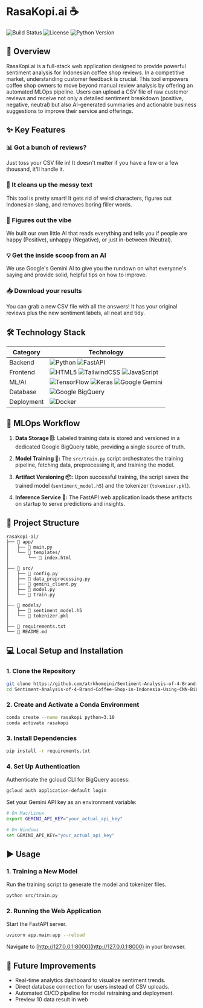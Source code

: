 # RasaKopi.ai ☕

![Build Status](https://img.shields.io/badge/build-passing-brightgreen)
![License](https://img.shields.io/badge/license-MIT-blue)
![Python Version](https://img.shields.io/badge/python-3.10-blueviolet)

## 📖 Overview

RasaKopi.ai is a full-stack web application designed to provide powerful sentiment analysis for Indonesian coffee shop reviews. In a competitive market, understanding customer feedback is crucial. This tool empowers coffee shop owners to move beyond manual review analysis by offering an automated MLOps pipeline. Users can upload a CSV file of raw customer reviews and receive not only a detailed sentiment breakdown (positive, negative, neutral) but also AI-generated summaries and actionable business suggestions to improve their service and offerings.

## ✨ Key Features

### 📊 Got a bunch of reviews?
Just toss your CSV file in! It doesn't matter if you have a few or a few thousand, it'll handle it.

### 🧹 It cleans up the messy text
This tool is pretty smart! It gets rid of weird characters, figures out Indonesian slang, and removes boring filler words.

### 🤖 Figures out the vibe
We built our own little AI that reads everything and tells you if people are happy (Positive), unhappy (Negative), or just in-between (Neutral).

### 💡 Get the inside scoop from an AI
We use Google's Gemini AI to give you the rundown on what everyone's saying and provide solid, helpful tips on how to improve.

### 📥 Download your results
You can grab a new CSV file with all the answers! It has your original reviews plus the new sentiment labels, all neat and tidy.

## 🛠️ Technology Stack

| Category | Technology |
|----------|------------|
| Backend | ![Python](https://img.shields.io/badge/Python-3776AB?logo=python&logoColor=white) ![FastAPI](https://img.shields.io/badge/FastAPI-009688?logo=fastapi&logoColor=white) |
| Frontend | ![HTML5](https://img.shields.io/badge/HTML5-E34F26?logo=html5&logoColor=white) ![TailwindCSS](https://img.shields.io/badge/TailwindCSS-06B6D4?logo=tailwindcss&logoColor=white) ![JavaScript](https://img.shields.io/badge/JavaScript-F7DF1E?logo=javascript&logoColor=black) |
| ML/AI | ![TensorFlow](https://img.shields.io/badge/TensorFlow-FF6F00?logo=tensorflow&logoColor=white) ![Keras](https://img.shields.io/badge/Keras-D00000?logo=keras&logoColor=white) ![Google Gemini](https://img.shields.io/badge/Google_Gemini-8E44AD?logo=google&logoColor=white) |
| Database | ![Google BigQuery](https://img.shields.io/badge/Google_BigQuery-669DF6?logo=googlebigquery&logoColor=white) |
| Deployment | ![Docker](https://img.shields.io/badge/Docker-2496ED?logo=docker&logoColor=white) |

## 🔄 MLOps Workflow

1. **Data Storage 🗄️:** Labeled training data is stored and versioned in a dedicated Google BigQuery table, providing a single source of truth.

2. **Model Training 🧠:** The `src/train.py` script orchestrates the training pipeline, fetching data, preprocessing it, and training the model.

3. **Artifact Versioning 📦:** Upon successful training, the script saves the trained model (`sentiment_model.h5`) and the tokenizer (`tokenizer.pkl`).

4. **Inference Service 🚀:** The FastAPI web application loads these artifacts on startup to serve predictions and insights.

## 📂 Project Structure

```
rasakopi-ai/
├── 📁 app/
│   ├── 📄 main.py
│   └── 📁 templates/
│       └── 📄 index.html
│
├── 📁 src/
│   ├── 📄 config.py
│   ├── 📄 data_preprocessing.py
│   ├── 📄 gemini_client.py
│   ├── 📄 model.py
│   └── 📄 train.py
│
├── 📁 models/
│   ├── 📄 sentiment_model.h5
│   └── 📄 tokenizer.pkl
│
├── 📄 requirements.txt
└── 📄 README.md
```

## 💻 Local Setup and Installation

### 1. Clone the Repository

```bash
git clone https://github.com/atrkhomeini/Sentiment-Analysis-of-4-Brand-Coffee-Shop-in-Indonesia-Using-CNN-BiLSTM.git
cd Sentiment-Analysis-of-4-Brand-Coffee-Shop-in-Indonesia-Using-CNN-BiLSTM
```

### 2. Create and Activate a Conda Environment

```bash
conda create --name rasakopi python=3.10
conda activate rasakopi
```

### 3. Install Dependencies

```bash
pip install -r requirements.txt
```

### 4. Set Up Authentication

Authenticate the gcloud CLI for BigQuery access:

```bash
gcloud auth application-default login
```

Set your Gemini API key as an environment variable:

```bash
# On Mac/Linux
export GEMINI_API_KEY="your_actual_api_key"

# On Windows
set GEMINI_API_KEY="your_actual_api_key"
```

## ▶️ Usage

### 1. Training a New Model

Run the training script to generate the model and tokenizer files.

```bash
python src/train.py
```

### 2. Running the Web Application

Start the FastAPI server.

```bash
uvicorn app.main:app --reload
```

Navigate to [http://127.0.0.1:8000](http://127.0.0.1:8000) in your browser.

## 🤔 Future Improvements

- Real-time analytics dashboard to visualize sentiment trends.
- Direct database connection for users instead of CSV uploads.
- Automated CI/CD pipeline for model retraining and deployment.
- Preview 10 data result in web